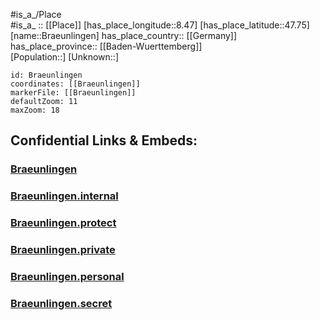 ﻿---
location: [47.75,8.47] 
mapzoom: [7,12] 
mapmarker: city 
type: City
tags:
- geo/City


SpocWebEntityId: 29387
isDeleted: false
confidential: public

---
#is_a_/Place  
#is_a_ :: [[Place]] 
[has_place_longitude::8.47] 
[has_place_latitude::47.75] 
[name::Braeunlingen] 
has_place_country:: [[Germany]]  
has_place_province:: [[Baden-Wuerttemberg]]  
[Population::] 
[Unknown::] 


```leaflet
id: Braeunlingen
coordinates: [[Braeunlingen]] 
markerFile: [[Braeunlingen]] 
defaultZoom: 11 
maxZoom: 18
```


## Confidential Links & Embeds: 

### [Braeunlingen](/_public/Earth/Continent/Europe/Europe~Central/Germany/Germany~West/Baden-Wuerttemberg/City/Braeunlingen.md) 

### [Braeunlingen.internal](/_internal/Earth/Continent/Europe/Europe~Central/Germany/Germany~West/Baden-Wuerttemberg/City/Braeunlingen.internal.md) 

### [Braeunlingen.protect](/_protect/Earth/Continent/Europe/Europe~Central/Germany/Germany~West/Baden-Wuerttemberg/City/Braeunlingen.protect.md) 

### [Braeunlingen.private](/_private/Earth/Continent/Europe/Europe~Central/Germany/Germany~West/Baden-Wuerttemberg/City/Braeunlingen.private.md) 

### [Braeunlingen.personal](/_personal/Earth/Continent/Europe/Europe~Central/Germany/Germany~West/Baden-Wuerttemberg/City/Braeunlingen.personal.md) 

### [Braeunlingen.secret](/_secret/Earth/Continent/Europe/Europe~Central/Germany/Germany~West/Baden-Wuerttemberg/City/Braeunlingen.secret.md) 
